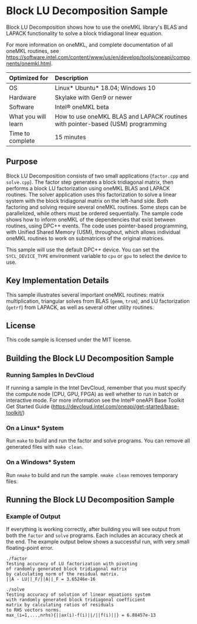 # Block LU Decomposition Sample

Block LU Decomposition shows how to use the oneMKL library's BLAS and LAPACK functionality to solve a block tridiagonal linear equation.

For more information on oneMKL, and complete documentation of all oneMKL routines, see https://software.intel.com/content/www/us/en/develop/tools/oneapi/components/onemkl.html.

| Optimized for                     | Description
|:---                               |:---
| OS                                | Linux* Ubuntu* 18.04; Windows 10
| Hardware                          | Skylake with Gen9 or newer
| Software                          | Intel&reg; oneMKL beta
| What you will learn               | How to use oneMKL BLAS and LAPACK routines with pointer-based (USM) programming
| Time to complete                  | 15 minutes


## Purpose

Block LU Decomposition consists of two small applications (`factor.cpp` and `solve.cpp`). The factor step generates a block tridiagonal matrix, then performs a block LU factorization using oneMKL BLAS and LAPACK routines. The solver application uses this factorization to solve a linear system with the block tridiagonal matrix on the left-hand side. Both factoring and solving require several oneMKL routines. Some steps can be parallelized, while others must be ordered sequentially. The sample code shows how to inform oneMKL of the dependencies that exist between routines, using DPC++ events. The code uses pointer-based programming, with Unified Shared Memory (USM), throughout, which allows individual oneMKL routines to work on submatrices of the original matrices.

This sample will use the default DPC++ device. You can set the `SYCL_DEVICE_TYPE` environment variable to `cpu` or `gpu` to select the device to use.


## Key Implementation Details

This sample illustrates several important oneMKL routines: matrix multiplication, triangular solves from BLAS (`gemm`, `trsm`), and LU factorization (`getrf`) from LAPACK, as well as several other utility routines.


## License

This code sample is licensed under the MIT license.


## Building the Block LU Decomposition Sample

### Running Samples In DevCloud
If running a sample in the Intel DevCloud, remember that you must specify the compute node (CPU, GPU, FPGA) as well whether to run in batch or interactive mode. For more information see the Intel® oneAPI Base Toolkit Get Started Guide (https://devcloud.intel.com/oneapi/get-started/base-toolkit/)

### On a Linux* System
Run `make` to build and run the factor and solve programs. You can remove all generated files with `make clean`.

### On a Windows* System
Run `nmake` to build and run the sample. `nmake clean` removes temporary files.

## Running the Block LU Decomposition Sample

### Example of Output
If everything is working correctly, after building you will see output from both the `factor` and `solve` programs. Each includes an accuracy check at the end. The example output below shows a successful run, with very small floating-point error.
```
./factor
Testing accuracy of LU factorization with pivoting
of randomly generated block tridiagonal matrix
by calculating norm of the residual matrix.
||A - LU||_F/||A||_F = 3.65246e-16

./solve
Testing accuracy of solution of linear equations system
with randomly generated block tridiagonal coefficient
matrix by calculating ratios of residuals
to RHS vectors norms.
max_(i=1,...,nrhs){||ax(i)-f(i)||/||f(i)||} = 6.88457e-13
```
